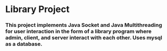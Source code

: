 # Library Project
### This project implements Java Socket and Java Multithreading for user interaction in the form of a library program where admin, client, and server interact with each other. Uses mysql as a database.
